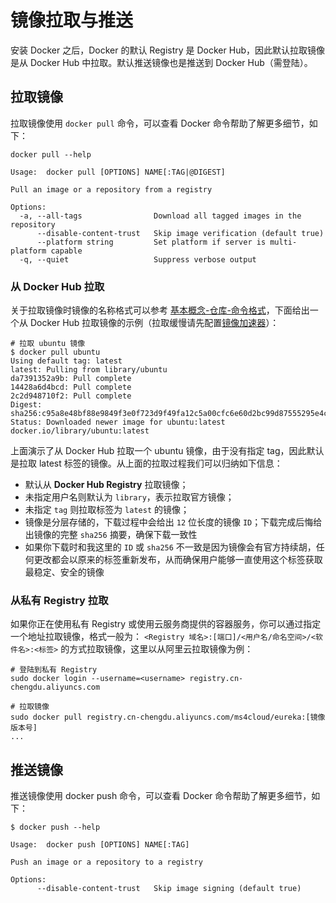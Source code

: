 # 镜像拉取与推送

安装 Docker 之后，Docker 的默认 Registry 是 Docker Hub，因此默认拉取镜像是从 Docker Hub 中拉取。默认推送镜像也是推送到 Docker Hub（需登陆）。

## 拉取镜像

拉取镜像使用 `docker pull` 命令，可以查看 Docker 命令帮助了解更多细节，如下：

```text
docker pull --help

Usage:	docker pull [OPTIONS] NAME[:TAG|@DIGEST]

Pull an image or a repository from a registry

Options:
  -a, --all-tags                Download all tagged images in the repository
      --disable-content-trust   Skip image verification (default true)
      --platform string         Set platform if server is multi-platform capable
  -q, --quiet                   Suppress verbose output
```

### 从 Docker Hub 拉取

关于拉取镜像时镜像的名称格式可以参考 [基本概念-仓库-命令格式](../chapter-1-basic-concepts/repository.md#ming-ming-gui-fan)，下面给出一个从 Docker Hub 拉取镜像的示例（拉取缓慢请先配置[镜像加速器](../chapter-2-install-tutorial/mirror-accelerator.md)）：

```text
# 拉取 ubuntu 镜像
$ docker pull ubuntu
Using default tag: latest
latest: Pulling from library/ubuntu
da7391352a9b: Pull complete
14428a6d4bcd: Pull complete
2c2d948710f2: Pull complete
Digest: sha256:c95a8e48bf88e9849f3e0f723d9f49fa12c5a00cfc6e60d2bc99d87555295e4c
Status: Downloaded newer image for ubuntu:latest
docker.io/library/ubuntu:latest
```

上面演示了从 Docker Hub 拉取一个 ubuntu 镜像，由于没有指定 tag，因此默认是拉取 latest 标签的镜像。从上面的拉取过程我们可以归纳如下信息：

* 默认从 **Docker Hub Registry** 拉取镜像；
* 未指定用户名则默认为 `library`，表示拉取官方镜像；
* 未指定 `tag` 则拉取标签为 `latest` 的镜像；
* 镜像是分层存储的，下载过程中会给出 `12` 位长度的镜像 `ID`；下载完成后悔给出镜像的完整 `sha256` 摘要，确保下载一致性
* 如果你下载时和我这里的 `ID` 或 `sha256` 不一致是因为镜像会有官方持续胡，任何更改都会以原来的标签重新发布，从而确保用户能够一直使用这个标签获取最稳定、安全的镜像

### 从私有 Registry 拉取

如果你正在使用私有 Registry 或使用云服务商提供的容器服务，你可以通过指定一个地址拉取镜像，格式一般为： `<Registry 域名>:[端口]/<用户名/命名空间>/<软件名>:<标签>` 的方式拉取镜像，这里以从阿里云拉取镜像为例：

```text
# 登陆到私有 Registry
sudo docker login --username=<username> registry.cn-chengdu.aliyuncs.com

# 拉取镜像
sudo docker pull registry.cn-chengdu.aliyuncs.com/ms4cloud/eureka:[镜像版本号]
...
```

## 推送镜像

推送镜像使用 docker push 命令，可以查看 Docker 命令帮助了解更多细节，如下：

```text
$ docker push --help

Usage:	docker push [OPTIONS] NAME[:TAG]

Push an image or a repository to a registry

Options:
      --disable-content-trust   Skip image signing (default true)
```





